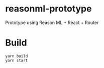 # reasonml-prototype

Prototype using Reason ML + React + Router

# Build

```
yarn build
yarn start
```
